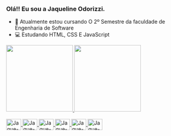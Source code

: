 ### Olá!! Eu sou a Jaqueline Odorizzi.
- 📖 Atualmente estou cursando O 2º Semestre da faculdade de Engenharia de Software
- 💻 Estudando HTML, CSS E JavaScript


<div>
  <a href="https://beacons.ai/jaquelineodorizzi">
  <img height= "180cm" src="https://github-readme-stats.vercel.app/api?username=jaquelineodorizzi&show_icons=true&theme=onedark&include_all_commits=true&count_private=true"/>
  <img height= "180cm" src="https://github-readme-stats.vercel.app/api/top-langs/?username=jaquelineodorizzi&layout=compact&langs_count=16&theme=dracula"/>
</div>

<div style="display: inline_block"> <br>
  <img align="center" alt="Jaque-Arduino" height="30" width="40" src="https://cdn.jsdelivr.net/gh/devicons/devicon/icons/arduino/arduino-original-wordmark.svg"/>
  <img align="center" alt="Jaque-Arduino" height="30" width="40" src="https://cdn.jsdelivr.net/gh/devicons/devicon/icons/canva/canva-original.svg"/>
  <img align="center" alt="Jaque-Git" height="30" width="40" src= "https://cdn.jsdelivr.net/gh/devicons/devicon/icons/git/git-original.svg" />
  <img align="center" alt="Jaque-Js" height="30" width="40" src="https://cdn.jsdelivr.net/gh/devicons/devicon/icons/javascript/javascript-plain.svg" />
  <img align="center" alt="Jaque-Html5" height="30" width="40" src= "https://cdn.jsdelivr.net/gh/devicons/devicon/icons/html5/html5-original.svg" />
  <img align="center" alt="Jaque-Css" height="30" width="40" src="https://cdn.jsdelivr.net/gh/devicons/devicon/icons/css3/css3-original.svg" />     
</div>

<div> 
  <a href 

</div>


